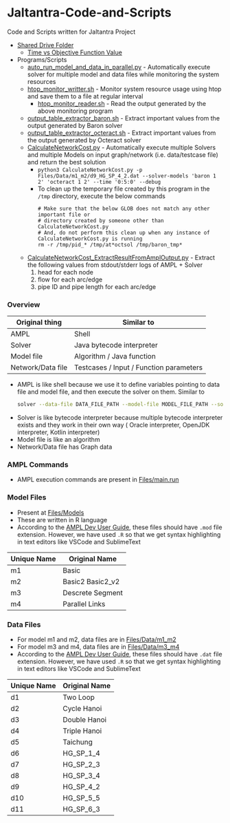 # Jaltantra-Code-and-Scripts

Code and Scripts written for Jaltantra Project

- [Shared Drive Folder](https://drive.google.com/drive/folders/1meWna4CxTDQjtfJEhkcGVMDxywxMoutH?usp=sharing)
    - [Time vs Objective Function Value](https://docs.google.com/spreadsheets/d/1TBwoyL2dkQaxP-lT6kpZ0-uVaws9hfPB/edit?usp=sharing&ouid=101940378676875078716&rtpof=true&sd=true)
- Programs/Scripts
    - [auto_run_model_and_data_in_parallel.py](auto_run_model_and_data_in_parallel.py) - Automatically execute solver
      for multiple model and data files while monitoring the system resources
    - [htop_monitor_writter.sh](htop_monitor_writter.sh) - Monitor system resource usage using htop and save them to a
      file at regular interval
        - [htop_monitor_reader.sh](htop_monitor_reader.sh) - Read the output generated by the above monitoring program
    - [output_table_extractor_baron.sh](output_table_extractor_baron.sh) - Extract important values from the output
      generated by Baron solver
    - [output_table_extractor_octeract.sh](output_table_extractor_octeract.sh) - Extract important values from the
      output generated by Octeract solver
    - [CalculateNetworkCost.py](CalculateNetworkCost.py) - Automatically execute multiple Solvers and multiple Models on
      input graph/network (i.e. data/testcase file) and return the best solution
        - `python3 CalculateNetworkCost.py -p Files/Data/m1_m2/d9_HG_SP_4_2.dat --solver-models 'baron 1 2' 'octeract 1 2' --time '0:5:0' --debug`
        - To clean up the temporary file created by this program in the `/tmp` directory, execute the below commands
          ```shell
          # Make sure that the below GLOB does not match any other important file or
          # directory created by someone other than CalculateNetworkCost.py
          # And, do not perform this clean up when any instance of CalculateNetworkCost.py is running
          rm -r /tmp/pid_* /tmp/at*octsol /tmp/baron_tmp*
          ```
    - [CalculateNetworkCost_ExtractResultFromAmplOutput.py](CalculateNetworkCost_ExtractResultFromAmplOutput.py) -
      Extract the following values from stdout/stderr logs of AMPL + Solver
        1. head for each node
        2. flow for each arc/edge
        3. pipe ID and pipe length for each arc/edge

### Overview

| Original thing    | Similar to                              |
|-------------------|-----------------------------------------|
| AMPL              | Shell                                   |
| Solver            | Java bytecode interpreter               |
| Model file        | Algorithm / Java function               |
| Network/Data file | Testcases / Input / Function parameters |

- AMPL is like shell because we use it to define variables pointing to data file and model file, and then execute the
  solver on them. Similar to
  ```sh
  solver --data-file DATA_FILE_PATH --model-file MODEL_FILE_PATH --solver-parameter1 value1 --solver-parameter2 value2 ...
  ```
- Solver is like bytecode interpreter because multiple bytecode interpreter exists and they work in their own way (
  Oracle interpreter, OpenJDK interpreter, Kotlin interpreter)
- Model file is like an algorithm
- Network/Data file has Graph data

### AMPL Commands

- AMPL execution commands are present in [Files/main.run](Files/main.run)

### Model Files

- Present at [Files/Models](Files/Models)
- These are written in R language
- According to the [AMPL Dev User Guide](https://optirisk-systems.com/wp-content/uploads/2018/05/AMPLDevExtract.pdf),
  these files should have `.mod` file extension. However, we have used `.R` so that we get syntax highlighting in text
  editors like VSCode and SublimeText

| Unique Name | Original Name    |
|-------------|------------------|
| m1          | Basic            |
| m2          | Basic2 Basic2_v2 |
| m3          | Descrete Segment |
| m4          | Parallel Links   |

### Data Files

- For model m1 and m2, data files are in [Files/Data/m1_m2](Files/Data/m1_m2)
- For model m3 and m4, data files are in [Files/Data/m3_m4](Files/Data/m3_m4)
- According to the [AMPL Dev User Guide](https://optirisk-systems.com/wp-content/uploads/2018/05/AMPLDevExtract.pdf),
  these files should have `.dat` file extension. However, we have used `.R` so that we get syntax highlighting in text
  editors like VSCode and SublimeText

| Unique Name | Original Name |
| ----------- | ------------- |
| d1          | Two Loop      |
| d2          | Cycle Hanoi   | 
| d3          | Double Hanoi  |
| d4          | Triple Hanoi  |
| d5          | Taichung      |
| d6          | HG_SP_1_4     |
| d7          | HG_SP_2_3     |
| d8          | HG_SP_3_4     |
| d9          | HG_SP_4_2     |
| d10         | HG_SP_5_5     |
| d11         | HG_SP_6_3     |

